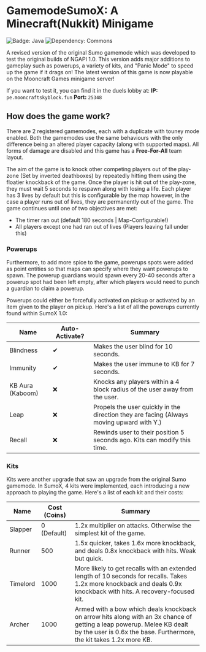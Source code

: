 # GamemodeSumoX: A Minecraft(Nukkit) Minigame
![Badge: Java](https://img.shields.io/badge/Java-8-red?style=for-the-badge)
![Dependency: Commons](https://img.shields.io/badge/Depend-NGAPI:_1.2-orange?style=for-the-badge)

A revised version of the original Sumo gamemode which was developed to test the original builds of NGAPI 1.0. This version adds major additions to gameplay such as powerups, a variety of kits, and "Panic Mode" to speed up the game if it drags on! The latest version of this game is now playable on the Mooncraft Games minigame server!

If you want to test it, you can find it in the duels lobby at:
**IP:** `pe.mooncraftskyblock.fun`
**Port:** `25348`

## How does the game work?

There are 2 registered gamemodes, each with a duplicate with touney mode enabled. Both the gamemodes use the same behaviours with the only difference being an altered player capacity (along with supported maps). All forms of damage are disabled and this game has a **Free-For-All** team layout.

The aim of the game is to knock other competing players out of the play-zone (Set by inverted deathboxes) by repeatedly hitting them using the floatier knockback of the game. Once the player is hit out of the play-zone, they must wait 5 seconds to respawn along with losing a life. Each player has 3 lives by default but this is configurable by the map however, in the case a player runs out of lives, they are permanently out of the game. The game continues until one of two objectives are met:

- The timer ran out (default 180 seconds | Map-Configurable!)
- All players except one had ran out of lives (Players leaving fall under this)

### Powerups

Furthermore, to add more spice to the game, powerups spots were added as point entities so that maps can specify where they want powerups to spawn. The powerup guardians would spawn every 20-40 seconds after a powerup spot had been left empty, after which players would need to punch a guardian to claim a powerup.

Powerups could either be forcefully activated on pickup or activated by an item given to the player on pickup. Here's a list of all the powerups currently found within SumoX 1.0:

|Name            |Auto-Activate? | Summary                                                                                 |
|----------------|---------------|-----------------------------------------------------------------------------------------|
|Blindness       | ✔             |Makes the user blind for 10 seconds.                                                     |
|Immunity        | ✔             |Makes the user immune to KB for 7 seconds.                                               |
|KB Aura (Kaboom)| ❌            |Knocks any players within a 4 block radius of the user away from the user.               |
|Leap            | ❌            |Propels the user quickly in the direction they are facing (Always moving upward with Y.) |
|Recall          | ❌            |Rewinds user to their position 5 seconds ago. Kits can modify this time.                 |


### Kits

Kits were another upgrade that saw an upgrade from the original Sumo gamemode. In SumoX, 4 kits were implemented, each introducing a new approach to playing the game. Here's a list of each kit and their costs:

|Name     |Cost (Coins) |Summary                                                                                      |
|---------|-------------|---------------------------------------------------------------------------------------------|
|Slapper  |0 (Default)  |1.2x multiplier on attacks. Otherwise the simplest kit of the game.                          |
|Runner   |500          |1.5x quicker, takes 1.6x more knockback, and deals 0.8x knockback with hits. Weak but quick. |
|Timelord |1000         |More likely to get recalls with an extended length of 10 seconds for recalls. Takes 1.2x more knockback and deals 0.9x knockback with hits. A recovery-focused kit.|
|Archer   |1000         |Armed with a bow which deals knockback on arrow hits along with an 3x chance of getting a leap powerup. Melee KB dealt by the user is 0.6x the base. Furthermore, the kit takes 1.2x more KB.|

